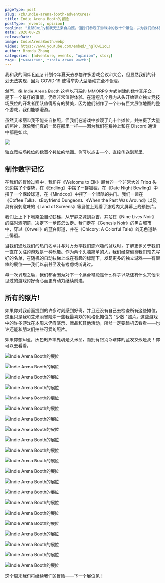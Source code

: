```yaml
---
pageType: post
slug: /zh/indie-arena-booth-adventures/
title: Indie Arena Booth的冒险
postType: [events, opinion]
tagline: "虽然Emily和我无法亲自拍照，但我们参观了游戏中的数十个展位，并为我们的体验拍了很多照片，就好像我们真的在一起一样——因为我们在精神上和不和谐的通话中。 我们沿着《创世纪》中的黑白城市漫步，穿过奥威尔警惕的蓝色街道，漫步在《菊苣：多彩的故事》中无色的小路上。"
date: 2020-08-29
releaseDate:
image: IndieArenaBooth.webp
video: https://www.youtube.com/embed/_hgTOw11oLc
author: Brenda Zhang
categories: [adventure, events, "opinion", story]
tags: ["Gamescom", "Indie Arena Booth"]
---
```


我和我的同伴 [Emily](https://indiestorygames.com/author/emily) 计划今年夏天去参加许多游戏会议和大会，但显然我们的计划无法实现，因为 COVID-19 使得举办大型活动完全不合理。

然而，像 [Indie Arena Booth](https://indiearenabooth.de/gamescom2020/games) 这样以可玩的 MMORPG 方式创建的数字音乐会，是下一个最好的事情，仍然非常值得体验。在短短几个月内从头开始建立独立竞技场展位的开发者团队值得所有的赞美，因为他们制作了一个带有巨大展位地图的整个游戏，我们能够漫游。

虽然艾米丽和我不能亲自拍照，但我们在游戏中参观了几十个摊位，并拍摄了大量的照片，就像我们真的一起在那里一样——因为我们在精神上和在 Discord 通话中都是如此。

![][image0]

<figcaption>独立竞技场摊位的数百个摊位的地图。你可以点击一个，直接传送到那里。</figcaption>

## 制作数字记忆

在我们的冒险过程中，我们在《Welcome to Elk》展台的一个非常大的 Frigg 头旁边摆了个姿势，在《Endling》中摆了一群狐狸，在《Date Night Bowling》中摆了一个保龄球道，在《Mindcop》中摆了一个很酷的拱门。我们一起在《Coffee Talk》、《Boyfriend Dungeon》、《When the Past Was Around》以及具有讽刺意味的《Land of Screens》等展位上观看了游戏内大屏幕上的预告片。

我们上上下下地乘坐自动扶梯，从宁静之城到芬吉，并站在《Nine Lives Noir》的临时酒吧前，决定下一步该怎么走。我们走在《Genesis Noir》的黑白城市中，穿过《Orwell》的蓝白街道，并在《Chicory: A Colorful Tale》的无色道路上徘徊。

当我们通过我们的热门名单并与对方分享我们感兴趣的游戏时，了解更多关于我们一直在关注的游戏是一种乐趣。作为两个头脑简单的人，我们经常偏离我们预先写好的名单，在随机的自动扶梯上或在有趣的标题下，发现更多的独立游戏——有很棒的展位——我们以前甚至没有考虑或听说过。

每一次发现之后，我们都会因为对下一个展台可能是什么样子以及还有什么其他未见过的游戏的好奇心而更有动力继续前进。

## 所有的照片!

如果你对我前面提到的许多时刻感到好奇，并且还没有自己去检查所有这些摊位，这里只是我和艾米丽冒险中一些我最喜欢的风格化摊位的 "少数 "照片。这些游戏中的许多游戏在本周末仍有演示、赠品和其他活动，所以一定要趁机去看看——也许还能和朋友们拍些可爱的照片。

如果你想知道，灰色的羚羊鬼魂是艾米丽，而拥有银河系球体的蓝发女孩是我！你可以去看看。

![Indie Arena Booth的展位][image1]

![Indie Arena Booth的展位][image2]

![Indie Arena Booth的展位][image3]

![Indie Arena Booth的展位][image4]

![Indie Arena Booth的展位][image5]

![Indie Arena Booth的展位][image6]

![Indie Arena Booth的展位][image7]

![Indie Arena Booth的展位][image8]

![Indie Arena Booth的展位][image9]

![Indie Arena Booth的展位][image10]

![Indie Arena Booth的展位][image11]

![Indie Arena Booth的展位][image12]

![Indie Arena Booth的展位][image13]

![Indie Arena Booth的展位][image14]

![Indie Arena Booth的展位][image15]

![Indie Arena Booth的展位][image16]

![Indie Arena Booth的展位][image17]

![Indie Arena Booth的展位][image18]

![Indie Arena Booth的展位][image19]

![Indie Arena Booth的展位][image20]

![Indie Arena Booth的展位][image21]

这个周末我们将继续我们的冒险——下一个展位见！

[image0]: ../../../../images/post/indiearenabooth/map.webp
[image1]: ../../../../images/post/indiearenabooth/welcome_to_elk.webp
[image2]: ../../../../images/post/indiearenabooth/weaving_tides.webp
[image3]: ../../../../images/post/indiearenabooth/past_around.webp
[image4]: ../../../../images/post/indiearenabooth/tunic.webp
[image5]: ../../../../images/post/indiearenabooth/serenity_forge.webp
[image6]: ../../../../images/post/indiearenabooth/merchant_skies.webp
[image7]: ../../../../images/post/indiearenabooth/land_screens.webp
[image8]: ../../../../images/post/indiearenabooth/genesis_noir.webp
[image9]: ../../../../images/post/indiearenabooth/orwell.webp
[image10]: ../../../../images/post/indiearenabooth/chicory.webp
[image11]: ../../../../images/post/indiearenabooth/project_haven.webp
[image12]: ../../../../images/post/indiearenabooth/nine_noir_lives.webp
[image13]: ../../../../images/post/indiearenabooth/vast_oasis.webp
[image14]: ../../../../images/post/indiearenabooth/mindcop.webp
[image15]: ../../../../images/post/indiearenabooth/floppy_knights.webp
[image16]: ../../../../images/post/indiearenabooth/bowling.webp
[image17]: ../../../../images/post/indiearenabooth/minute_of_islands.webp
[image18]: ../../../../images/post/indiearenabooth/coffee_talk.webp
[image19]: ../../../../images/post/indiearenabooth/bf_dungeon.webp
[image20]: ../../../../images/post/indiearenabooth/death_taxes.webp
[image21]: ../../../../images/post/indiearenabooth/endling.webp
